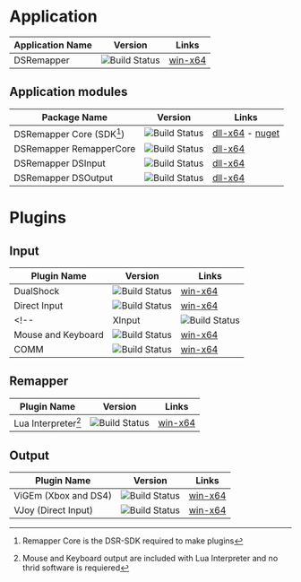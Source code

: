 # Application

| Application Name          | Version                                                                        | Links     |
|---------------------------|--------------------------------------------------------------------------------|-----------|
|DSRemapper                 |![Build Status](https://img.shields.io/badge/Build-Pre--Alpha-red?color=FF4000) |[win-x64](https://github.com/Oscar-Wohlfarhrt/DSRemapper/releases/)|

## Application modules

| Package Name              | Version                                                                        | Links     |
|---------------------------|--------------------------------------------------------------------------------|-----------|
|DSRemapper Core (SDK[^1])  |![Build Status](https://img.shields.io/badge/Build-Pre--Alpha-red?color=FF4000) |[dll-x64]() - [nuget]()|
|DSRemapper RemapperCore    |![Build Status](https://img.shields.io/badge/Build-Pre--Alpha-red?color=FF4000) |[dll-x64]()|
|DSRemapper DSInput         |![Build Status](https://img.shields.io/badge/Build-Pre--Alpha-red?color=FF4000) |[dll-x64]()|
|DSRemapper DSOutput        |![Build Status](https://img.shields.io/badge/Build-Pre--Alpha-red?color=FF4000) |[dll-x64]()|

[^1]:Remapper Core is the DSR-SDK required to make plugins

# Plugins

## Input

| Plugin Name               | Version                                                                        | Links     |
|---------------------------|--------------------------------------------------------------------------------|-----------|
|DualShock                  |![Build Status](https://img.shields.io/badge/Build-Pre--Alpha-red?color=FF4000) |[win-x64](https://github.com/Oscar-Wohlfarhrt/DSRemapper/releases/)|
|Direct Input               |![Build Status](https://img.shields.io/badge/Build-Pre--Alpha-red?color=FF4000) |[win-x64](https://github.com/Oscar-Wohlfarhrt/DSRemapper/releases/)|
<!--|XInput                     |![Build Status](https://img.shields.io/badge/Build-Pre--Alpha-red?color=FF4000) |[win-x64](https://github.com/Oscar-Wohlfarhrt/DSRemapper/releases/)|-->
|Mouse and Keyboard         |![Build Status](https://img.shields.io/badge/Build-Pre--Alpha-red?color=FF4000) |[win-x64](https://github.com/Oscar-Wohlfarhrt/DSRemapper/releases/)|
|COMM                       |![Build Status](https://img.shields.io/badge/Build-Pre--Alpha-red?color=FF4000) |[win-x64](https://github.com/Oscar-Wohlfarhrt/DSRemapper/releases/)|

## Remapper

| Plugin Name               | Version                                                                        | Links     |
|---------------------------|--------------------------------------------------------------------------------|-----------|
|Lua Interpreter[^2]        |![Build Status](https://img.shields.io/badge/Build-Pre--Alpha-red?color=FF4000) |[win-x64](https://github.com/Oscar-Wohlfarhrt/DSRemapper/releases/)|

[^2]: Mouse and Keyboard output are included with Lua Interpreter and no thrid software is requiered

## Output

| Plugin Name               | Version                                                                        | Links     |
|---------------------------|--------------------------------------------------------------------------------|-----------|
|ViGEm (Xbox and DS4)       |![Build Status](https://img.shields.io/badge/Build-Pre--Alpha-red?color=FF4000) |[win-x64](https://github.com/Oscar-Wohlfarhrt/DSRemapper/releases/)|
|VJoy (Direct Input)        |![Build Status](https://img.shields.io/badge/Build-Pre--Alpha-red?color=FF4000) |[win-x64](https://github.com/Oscar-Wohlfarhrt/DSRemapper/releases/)|
